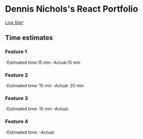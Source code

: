 # Dennis Nichols's React Portfolio

[Live Site!](https://grand-gumption-430fe3.netlify.app/)

## Time estimates

### Feature 1

-Estimated time:15 min
-Actual:15 min

### Feature 2

-Estimated time: 15 min
-Actual: 20 min

### Feature 3

-Estimated time: 15 min
-Actual:

### Feature 4

-Estimated time:
-Actual:

